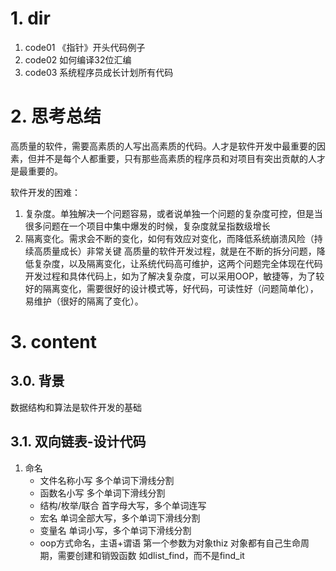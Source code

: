 # 1. dir
1. code01 《指针》开头代码例子
2. code02 如何编译32位汇编
3. code03 系统程序员成长计划所有代码


# 2. 思考总结
  高质量的软件，需要高素质的人写出高素质的代码。人才是软件开发中最重要的因素，但并不是每个人都重要，只有那些高素质的程序员和对项目有突出贡献的人才是最重要的。

  软件开发的困难：
  1. 复杂度。单独解决一个问题容易，或者说单独一个问题的复杂度可控，但是当很多问题在一个项目中集中爆发的时候，复杂度就呈指数级增长
  2. 隔离变化。需求会不断的变化，如何有效应对变化，而降低系统崩溃风险（持续高质量成长）非常关键
  高质量的软件开发过程，就是在不断的拆分问题，降低复杂度，以及隔离变化，让系统代码高可维护，这两个问题完全体现在代码开发过程和具体代码上，如为了解决复杂度，可以采用OOP，敏捷等，为了较好的隔离变化，需要很好的设计模式等，好代码，可读性好（问题简单化），易维护（很好的隔离了变化）。

# 3. content
## 3.0. 背景
数据结构和算法是软件开发的基础 
## 3.1. 双向链表-设计代码
1. 命名
    - 文件名称小写 多个单词下滑线分割
    - 函数名小写   多个单词下滑线分割
    - 结构/枚举/联合 首字母大写，多个单词连写
    - 宏名 单词全部大写，多个单词下滑线分割
    - 变量名 单词小写，多个单词下滑线分割
    - oop方式命名，主语+谓语 第一个参数为对象thiz 对象都有自己生命周期，需要创建和销毁函数 如dlist_find，而不是find_it